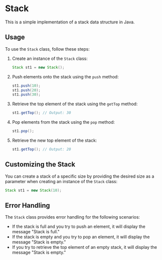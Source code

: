 # Stack

This is a simple implementation of a stack data structure in Java.

## Usage

To use the `Stack` class, follow these steps:

1. Create an instance of the `Stack` class:
    ```java
    Stack st1 = new Stack();
    ```

2. Push elements onto the stack using the `push` method:
    ```java
    st1.push(10);
    st1.push(20);
    st1.push(30);
    ```

3. Retrieve the top element of the stack using the `getTop` method:
    ```java
    st1.getTop(); // Output: 30
    ```

4. Pop elements from the stack using the `pop` method:
    ```java
    st1.pop();
    ```

5. Retrieve the new top element of the stack:
    ```java
    st1.getTop(); // Output: 20
    ```

## Customizing the Stack

You can create a stack of a specific size by providing the desired size as a parameter when creating an instance of the `Stack` class:
```java
Stack st1 = new Stack(10);
```

## Error Handling

The `Stack` class provides error handling for the following scenarios:

- If the stack is full and you try to push an element, it will display the message "Stack is full."
- If the stack is empty and you try to pop an element, it will display the message "Stack is empty."
- If you try to retrieve the top element of an empty stack, it will display the message "Stack is empty."

